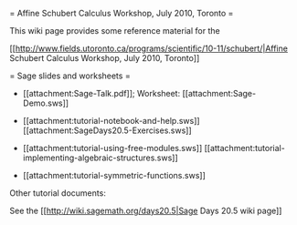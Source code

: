 = Affine Schubert Calculus Workshop, July 2010, Toronto =

This wiki page provides some reference material for the

[[http://www.fields.utoronto.ca/programs/scientific/10-11/schubert/|Affine Schubert Calculus Workshop, July 2010, Toronto]]

= Sage slides and worksheets =

 * [[attachment:Sage-Talk.pdf]]; Worksheet: [[attachment:Sage-Demo.sws]]

 * [[attachment:tutorial-notebook-and-help.sws]] [[attachment:SageDays20.5-Exercises.sws]]

 * [[attachment:tutorial-using-free-modules.sws]] [[attachment:tutorial-implementing-algebraic-structures.sws]]

 * [[attachment:tutorial-symmetric-functions.sws]]

Other tutorial documents:

See the [[http://wiki.sagemath.org/days20.5|Sage Days 20.5 wiki page]]
